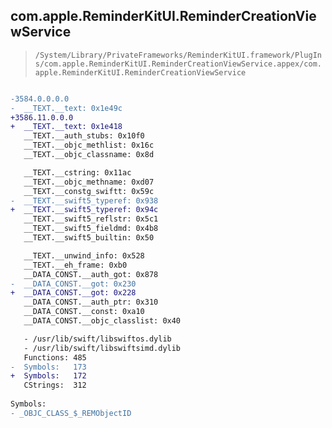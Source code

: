## com.apple.ReminderKitUI.ReminderCreationViewService

> `/System/Library/PrivateFrameworks/ReminderKitUI.framework/PlugIns/com.apple.ReminderKitUI.ReminderCreationViewService.appex/com.apple.ReminderKitUI.ReminderCreationViewService`

```diff

-3584.0.0.0.0
-  __TEXT.__text: 0x1e49c
+3586.11.0.0.0
+  __TEXT.__text: 0x1e418
   __TEXT.__auth_stubs: 0x10f0
   __TEXT.__objc_methlist: 0x16c
   __TEXT.__objc_classname: 0x8d

   __TEXT.__cstring: 0x11ac
   __TEXT.__objc_methname: 0xd07
   __TEXT.__constg_swiftt: 0x59c
-  __TEXT.__swift5_typeref: 0x938
+  __TEXT.__swift5_typeref: 0x94c
   __TEXT.__swift5_reflstr: 0x5c1
   __TEXT.__swift5_fieldmd: 0x4b8
   __TEXT.__swift5_builtin: 0x50

   __TEXT.__unwind_info: 0x528
   __TEXT.__eh_frame: 0xb0
   __DATA_CONST.__auth_got: 0x878
-  __DATA_CONST.__got: 0x230
+  __DATA_CONST.__got: 0x228
   __DATA_CONST.__auth_ptr: 0x310
   __DATA_CONST.__const: 0xa10
   __DATA_CONST.__objc_classlist: 0x40

   - /usr/lib/swift/libswiftos.dylib
   - /usr/lib/swift/libswiftsimd.dylib
   Functions: 485
-  Symbols:   173
+  Symbols:   172
   CStrings:  312
 
Symbols:
- _OBJC_CLASS_$_REMObjectID

```
